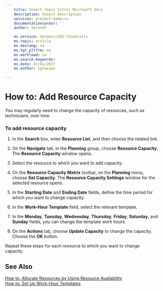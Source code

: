 ```yaml
---
    title: Insert topic title| Microsoft Docs
    description: Insert description
    services: project-madeira
    documentationcenter: ''
    author: SorenGP

    ms.service: dynamics365-financials
    ms.topic: article
    ms.devlang: na
    ms.tgt_pltfrm: na
    ms.workload: na
    ms.search.keywords:
    ms.date: 07/01/2017
    ms.author: sgroespe

---
```

# How to: Add Resource Capacity
You may regularly need to change the capacity of resources, such as technicians, over time.  
  
### To add resource capacity  
  
1.  In the **Search** box, enter **Resource List**, and then choose the related link.  
  
2.  On the **Navigate** tab, in the **Planning** group, choose **Resource Capacity**. The **Resource Capacity** window opens.  
  
3.  Select the resource to which you want to add capacity.  
  
4.  On the **Resource Capacity Matrix** toolbar, on the **Planning** menu, choose **Set Capacity**. The **Resource Capacity Settings** window for the selected resource opens.  
  
5.  In the **Starting Date** and **Ending Date** fields, define the time period for which you want to change capacity.  
  
6.  In the **Work-Hour Template** field, select the relevant template.  
  
7.  In the **Monday**, **Tuesday**, **Wednesday**, **Thursday**, **Friday**, **Saturday**, and **Sunday** fields, you can change the template work hours.  
  
8.  On the **Actions** tab, choose **Update Capacity** to change the capacity. Choose the **OK** button.  
  
 Repeat these steps for each resource to which you want to change capacity.  
  
## See Also  
 [How to: Allocate Resources by Using Resource Availability](../how-to-allocate-resources-by-using-resource-availability.md)   
 [How to: Set Up Work-Hour Templates](../how-to-set-up-work-hour-templates.md)